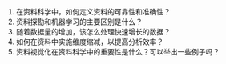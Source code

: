 1. 在资料科学中，如何定义资料的可靠性和准确性？
2. 资料探勘和机器学习的主要区别是什么？
3. 随着数据量的增加，该怎么处理快速增长的数据？
4. 如何在资料中实施维度缩减，以提高分析效率？
5. 资料视觉化在资料科学中的重要性是什么？可以举出一些例子吗？